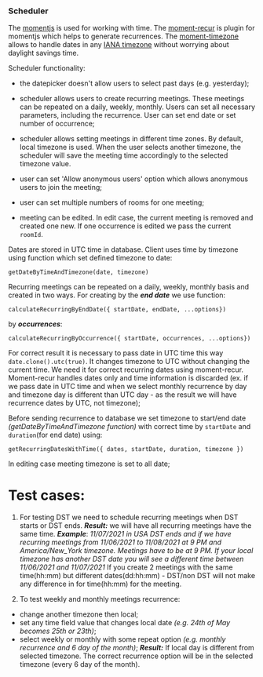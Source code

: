 ### Scheduler

The [momentjs](https://momentjs.com/) is used for working with time. The [moment-recur](https://github.com/c-trimm/moment-recur) is plugin for momentjs which helps to generate recurrences. The [moment-timezone](https://momentjs.com/timezone/) allows to handle dates in any [IANA timezone](https://www.iana.org/time-zones) without worrying about daylight savings time.

Scheduler functionality: 
- the datepicker doesn't allow users to select past days (e.g. yesterday); 
- scheduler allows users to create recurring meetings. These meetings can be repeated on a daily, weekly, monthly. Users can set all necessary parameters, including the recurrence. User can set end date or set number of occurrence;
- scheduler allows setting meetings in different time zones. By default, local timezone is used. When the user selects another timezone, the scheduler will save the meeting time accordingly to the selected timezone value. 

- user can set 'Allow anonymous users' option which allows anonymous users to join the meeting;
- user can set multiple numbers of rooms for one meeting;
- meeting can be edited. In edit case, the current meeting is removed and created one new. If one occurrence is edited we pass the current `roomId`.

Dates are stored in UTC time in database. Client uses time by timezone using function which set defined timezone to date:
```
getDateByTimeAndTimezone(date, timezone)
```
Recurring meetings can be repeated on a daily, weekly, monthly basis and created in two ways. For creating by the ***end date*** we use function:
```
calculateRecurringByEndDate({ startDate, endDate, ...options})
``` 
 by ***occurrences***:  
 ```
 calculateRecurringByOccurrence({ startDate, occurrences, ...options})
 ```
 For correct result it is necessary to pass date in UTC time this way `date.clone().utc(true)`. It changes timezone to UTC without changing the current time. We need it for correct recurring dates using moment-recur. Moment-recur handles dates only and time information is discarded (ex. if we pass date in UTC time and when we select monthly recurrence by day and timezone day is different than UTC day - as the result we will have recurrence dates by UTC, not timezone);

Before sending recurrence to database we set timezone to start/end date *(getDateByTimeAndTimezone function)* with correct time by `startDate` and `duration`(for end date) using:
```
getRecurringDatesWithTime({ dates, startDate, duration, timezone }) 
```
In editing case meeting timezone is set to all date; 

# Test cases: 
1. For testing DST we need to schedule recurring meetings when DST starts or DST ends. 
***Result:***  we will have all recurring meetings have the same time.
***Example***: *11/07/2021 in USA  DST ends and if we have recurring meetings from 11/06/2021 to 11/08/2021 at 9 PM  and America/New_York timezone. Meetings have to be at 9 PM. If your local timezone has another DST date you will see a different time between 11/06/2021 and 11/07/2021*
If you create 2 meetings with the same time(hh:mm) but different dates(dd:hh:mm) - DST/non DST will not make any difference in for time(hh:mm) for the meeting.

2. To test weekly and monthly meetings recurrence:
- change another timezone then local;
- set any time field value that changes local date *(e.g. 24th of May becomes 25th or 23th)*;
- select weekly or monthly with some repeat option *(e.g. monthly recurrence and 6 day of the month)*;
***Result:*** If local day is different from selected timezone. The correct recurrence option will be in the selected timezone (every 6 day of the month).